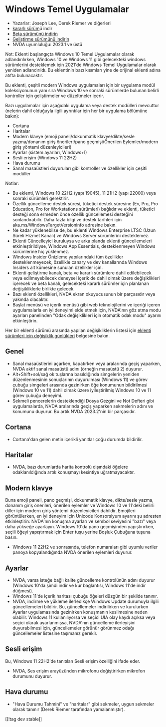 # Windows Temel Uygulamalar #

* Yazarlar: Joseph Lee, Derek Riemer ve diğerleri
* [kararlı sürüm][1]ü indir
* [Beta sürümünü indirin][2]
* [Geliştirme sürümünü indirin][3]
* NVDA uyumluluğu: 2023.1 ve üstü

Not: Eklenti başlangıçta Windows 10 Temel Uygulamalar olarak
adlandırılırken, Windows 10 ve Windows 11 gibi gelecekteki windows
sürümlerini desteklemek için 2021'de Windows Temel Uygulamalar olarak
yeniden adlandırıldı. Bu eklentinin bazı kısımları yine de orijinal eklenti
adına atıfta bulunacaktır.

Bu eklenti, çeşitli modern Windows uygulamaları için bir uygulama modül
koleksiyonunun yanı sıra Windows 10 ve sonraki sürümlerde bulunan belirli
kontroller için geliştirmeler ve düzeltmeler içerir.

Bazı uygulamalar için aşağıdaki uygulama veya destek modülleri  mevcuttur
(nelerin dahil olduğuyla ilgili ayrıntılar için her bir uygulama bölümüne
bakın):

* Cortana
* Haritalar
* Modern klavye (emoji paneli/dokunmatik klavye/dikte/sesle yazma/donanım
  giriş önerileri/pano geçmişi/Önerilen Eylemler/modern giriş yöntemi
  düzenleyicileri)
* Ayarlar (sistem ayarları, Windows+I)
* Sesli erişim (Windows 11 22H2)
* Hava durumu
* Sanal masaüstleri duyuruları gibi kontroller ve özellikler için çeşitli
  modüller

Notlar:

* Bu eklenti, Windows 10 22H2 (yapı 19045), 11 21H2 (yapı 22000) veya
  sonraki sürümleri gerektirir.
* Özellik güncelleme destek süresi, tüketici destek süresine (Ev, Pro, Pro
  Education, Pro for Workstations sürümleri) bağlıdır ve eklenti, tüketici
  desteği sona ermeden önce özellik güncellemesi desteğini
  sonlandırabilir. Daha fazla bilgi ve destek tarihleri ​​için
  aka.ms/WindowsTargetVersioninfo adresine bakın.
* Ne kadar yüklenebilse de, bu eklenti Windows Enterprise LTSC (Uzun Süreli
  Hizmet Kanalı) ve Windows Server sürümlerini desteklemez.
* Eklenti Güncelleyici kuruluysa ve arka planda eklenti güncellemeleri
  etkinleştirildiyse, Windows App Essentials, desteklenmeyen Windows
  sürümlerine hiç yüklenmez.
* Windows Insider Önizleme yapılarındaki tüm özellikler desteklenmeyecek,
  özellikle canary ve dev kanallarında Windows Insiders alt kümesine sunulan
  özellikler için.
* Eklenti geliştirme kanalı, beta ve kararlı sürümlere dahil edilebilecek
  veya edilmeyebilecek deneysel içerik de dahil olmak üzere değişiklikleri
  içerecek ve beta kanalı, gelecekteki kararlı sürümler için planlanan
  değişikliklerle birlikte gelecek.
* Bazı eklenti özellikleri, NVDA ekran okuyucusunun bir parçasıdır veya
  yakında olacaktır.
* Başlat menüsü ve içerik menüsü gibi web teknolojilerini ve içeriği içeren
  uygulamalarla en iyi deneyimi elde etmek için, NVDA'nın göz atma modu
  ayarları panelinden "Odak değişiklikleri için otomatik odak modu" ayarını
  etkinleştirin.

Her bir eklenti sürümü arasında yapılan değişikliklerin listesi için
[eklenti sürümleri için değişiklik günlükleri][4] belgesine bakın.

## Genel

* Sanal masaüstlerini açarken, kapatırken veya aralarında geçiş yaparken,
  NVDA aktif sanal masaüstü adını (örneğin masaüstü 2) duyurur.
* Alt+Shift+sol/sağ ok tuşlarına basıldığında simgelerin yeniden
  düzenlenmesinin sonuçlarının duyurulması (Windows 11) ve görev çubuğu
  simgeleri arasında gezinirken öğe konumunun bildirilmesi (Windows 10 ve
  11) dahil olmak üzere iyileştirilmiş Windows 10 ve 11 görev çubuğu
  deneyimi.
* Sekmeli pencerelerin desteklendiği Dosya Gezgini ve Not Defteri gibi
  uygulamalarda, NVDA aralarında geçiş yaparken sekmelerin adını ve konumunu
  duyurur. Bu artık NVDA 2023.2'nin bir parçasıdır.

## Cortana

* Cortana'dan gelen metin içerikli yanıtlar çoğu durumda bildirilir.

## Haritalar

* NVDA, bazı durumlarda harita kontrolü dışındaki öğelere odaklanıldığında
  artık konuşmayı kesintiye uğratmayacaktır.

## Modern klavye

Buna emoji paneli, pano geçmişi, dokunmatik klavye, dikte/sesle yazma,
donanım giriş önerileri, önerilen eylemler ve Windows 10 ve 11'deki belirli
diller için modern giriş yöntemi düzenleyicileri dahildir. Emojileri
görüntülerken, en iyi deneyim için Unicode Konsorsiyum ayarını şu adresten
etkinleştirin: NVDA'nın konuşma ayarları ve sembol seviyesini "bazı" veya
daha yükseğe ayarlayın. Windows 10'da pano geçmişinden yapıştırırken, seçili
öğeyi yapıştırmak için Enter tuşu yerine Boşluk Çubuğuna tuşuna basın.

* Windows 11 22H2 ve sonrasında, telefon numaraları gibi uyumlu veriler
  panoya kopyalandığında NVDA önerilen eylemleri duyurur.

## Ayarlar

* NVDA, varsa isteğe bağlı kalite güncelleme kontrolünün adını duyurur
  (Windows 10'da şimdi indir ve kur bağlantısı, Windows 11'de indir
  düğmesi).
* Windows 11'de içerik haritası çubuğu öğeleri düzgün bir şekilde tanınır.
* NVDA, indirme ve yükleme ilerledikçe Windows Update durumuyla ilgili
  güncellemeleri bildirir. Bu, güncellemeler indirilirken ve kurulurken
  Ayarlar uygulamasında gezinirken konuşmanın kesilmesine neden
  olabilir. Windows 11 kullanılıyorsa ve seçici UIA olay kaydı açıksa veya
  seçici olarak ayarlanmışsa, NVDA'nın güncelleme ilerleyişini duyurabilmesi
  için, güncellemeler görünür görünmez odağı güncellemeler listesine
  taşımanız gerekir.

## Sesli erişim

Bu, Windows 11 22H2'de tanıtılan Sesli erişim özelliğini ifade eder.

* NVDA, Ses erişim arayüzünden mikrofonu değiştirirken mikrofon durumunu
  duyurur.

## Hava durumu

* "Hava Durumu Tahmini" ve "haritalar" gibi sekmeler, uygun sekmeler olarak
  tanınır (Derek Riemer tarafından yamalanmıştır).

[[!tag dev stable]]

[1]: https://www.nvaccess.org/addonStore/legacy?file=wintenApps

[2]: https://www.nvaccess.org/addonStore/legacy?file=wintenApps-beta

[3]: https://www.nvaccess.org/addonStore/legacy?file=wintenApps-dev

[4]: https://github.com/josephsl/wintenapps/wiki/w10changelog
